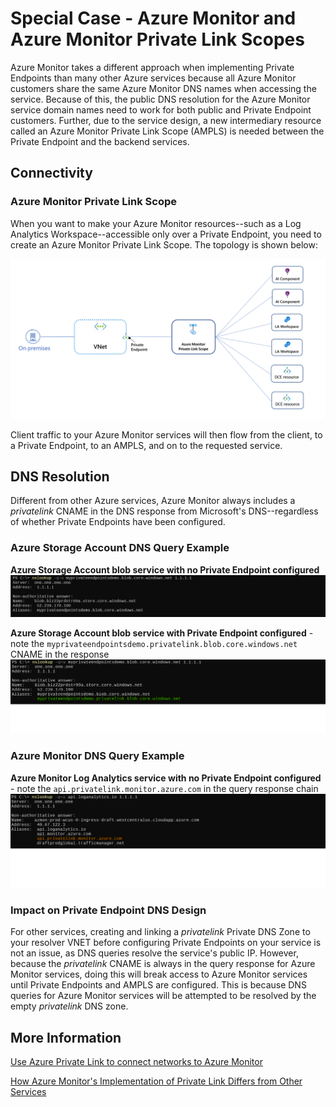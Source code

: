 # Special Case - Azure Monitor and Azure Monitor Private Link Scopes

Azure Monitor takes a different approach when implementing Private Endpoints than many other Azure services because all Azure Monitor customers share the same Azure Monitor DNS names when accessing the service. Because of this, the public DNS resolution for the Azure Monitor service domain names need to work for both public and Private Endpoint customers. Further, due to the service design, a new intermediary resource called an Azure Monitor Private Link Scope (AMPLS) is needed between the Private Endpoint and the backend services.

## Connectivity

### Azure Monitor Private Link Scope

When you want to make your Azure Monitor resources--such as a Log Analytics Workspace--accessible only over a Private Endpoint, you need to create an Azure Monitor Private Link Scope. The topology is shown below:

![Azure Monitor Private Link Scope Topology](img/ampls-basic-topology.png)

Client traffic to your Azure Monitor services will then flow from the client, to a Private Endpoint, to an AMPLS, and on to the requested service.

## DNS Resolution

Different from other Azure services, Azure Monitor always includes a *privatelink* CNAME in the DNS response from Microsoft's DNS--regardless of whether Private Endpoints have been configured.

### Azure Storage Account DNS Query Example

**Azure Storage Account blob service with no Private Endpoint configured**
![Azure Storage Account Blob Service NSLookup with No Private Endpoints](img/nslookup-storage-account-no-pe.png)

**Azure Storage Account blob service with Private Endpoint configured** - note the `myprivateendpointsdemo.privatelink.blob.core.windows.net` CNAME in the response
![Azure Storage Account Blob Service NSLookup with Private Endpoints](img/nslookup-storage-account-with-pe.png)

### Azure Monitor DNS Query Example

**Azure Monitor Log Analytics service with no Private Endpoint configured** - note the `api.privatelink.monitor.azure.com` in the query response chain
![Azure Log Analytics Service NSLookup with No Private Endpoints](img/nslookup-ampls-no-pe.png)

### Impact on Private Endpoint DNS Design

For other services, creating and linking a *privatelink* Private DNS Zone to your resolver VNET before configuring Private Endpoints on your service is not an issue, as DNS queries resolve the service's public IP. However, because the *privatelink* CNAME is always in the query response for Azure Monitor services, doing this will break access to Azure Monitor services until Private Endpoints and AMPLS are configured. This is because DNS queries for Azure Monitor services will be attempted to be resolved by the empty *privatelink* DNS zone.

## More Information

[Use Azure Private Link to connect networks to Azure Monitor](https://learn.microsoft.com/azure/azure-monitor/logs/private-link-security)

[How Azure Monitor's Implementation of Private Link Differs from Other Services](https://techcommunity.microsoft.com/t5/fasttrack-for-azure/how-azure-monitor-s-implementation-of-private-link-differs-from/ba-p/3608938)
